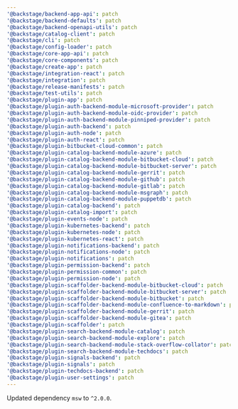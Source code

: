 ```yaml
---
'@backstage/backend-app-api': patch
'@backstage/backend-defaults': patch
'@backstage/backend-openapi-utils': patch
'@backstage/catalog-client': patch
'@backstage/cli': patch
'@backstage/config-loader': patch
'@backstage/core-app-api': patch
'@backstage/core-components': patch
'@backstage/create-app': patch
'@backstage/integration-react': patch
'@backstage/integration': patch
'@backstage/release-manifests': patch
'@backstage/test-utils': patch
'@backstage/plugin-app': patch
'@backstage/plugin-auth-backend-module-microsoft-provider': patch
'@backstage/plugin-auth-backend-module-oidc-provider': patch
'@backstage/plugin-auth-backend-module-pinniped-provider': patch
'@backstage/plugin-auth-backend': patch
'@backstage/plugin-auth-node': patch
'@backstage/plugin-auth-react': patch
'@backstage/plugin-bitbucket-cloud-common': patch
'@backstage/plugin-catalog-backend-module-azure': patch
'@backstage/plugin-catalog-backend-module-bitbucket-cloud': patch
'@backstage/plugin-catalog-backend-module-bitbucket-server': patch
'@backstage/plugin-catalog-backend-module-gerrit': patch
'@backstage/plugin-catalog-backend-module-github': patch
'@backstage/plugin-catalog-backend-module-gitlab': patch
'@backstage/plugin-catalog-backend-module-msgraph': patch
'@backstage/plugin-catalog-backend-module-puppetdb': patch
'@backstage/plugin-catalog-backend': patch
'@backstage/plugin-catalog-import': patch
'@backstage/plugin-events-node': patch
'@backstage/plugin-kubernetes-backend': patch
'@backstage/plugin-kubernetes-node': patch
'@backstage/plugin-kubernetes-react': patch
'@backstage/plugin-notifications-backend': patch
'@backstage/plugin-notifications-node': patch
'@backstage/plugin-notifications': patch
'@backstage/plugin-permission-backend': patch
'@backstage/plugin-permission-common': patch
'@backstage/plugin-permission-node': patch
'@backstage/plugin-scaffolder-backend-module-bitbucket-cloud': patch
'@backstage/plugin-scaffolder-backend-module-bitbucket-server': patch
'@backstage/plugin-scaffolder-backend-module-bitbucket': patch
'@backstage/plugin-scaffolder-backend-module-confluence-to-markdown': patch
'@backstage/plugin-scaffolder-backend-module-gerrit': patch
'@backstage/plugin-scaffolder-backend-module-gitea': patch
'@backstage/plugin-scaffolder': patch
'@backstage/plugin-search-backend-module-catalog': patch
'@backstage/plugin-search-backend-module-explore': patch
'@backstage/plugin-search-backend-module-stack-overflow-collator': patch
'@backstage/plugin-search-backend-module-techdocs': patch
'@backstage/plugin-signals-backend': patch
'@backstage/plugin-signals': patch
'@backstage/plugin-techdocs-backend': patch
'@backstage/plugin-user-settings': patch
---
```


Updated dependency `msw` to `^2.0.0`.
